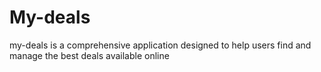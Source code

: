 # My-deals
my-deals is a comprehensive application designed to help users find and manage the best deals available  online 
